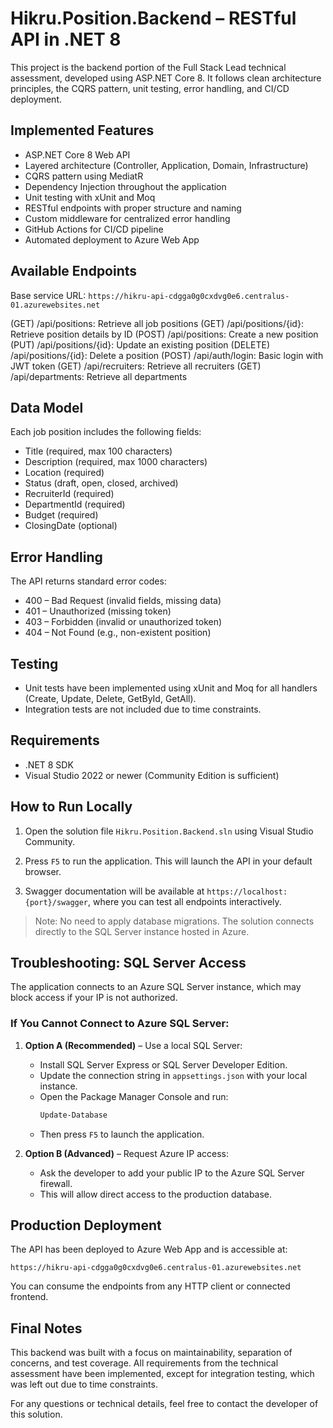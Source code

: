 # Hikru.Position.Backend – RESTful API in .NET 8

This project is the backend portion of the Full Stack Lead technical assessment, developed using ASP.NET Core 8. It follows clean architecture principles, the CQRS pattern, unit testing, error handling, and CI/CD deployment.

## Implemented Features

- ASP.NET Core 8 Web API
- Layered architecture (Controller, Application, Domain, Infrastructure)
- CQRS pattern using MediatR
- Dependency Injection throughout the application
- Unit testing with xUnit and Moq
- RESTful endpoints with proper structure and naming
- Custom middleware for centralized error handling
- GitHub Actions for CI/CD pipeline
- Automated deployment to Azure Web App

## Available Endpoints

Base service URL: `https://hikru-api-cdgga0g0cxdvg0e6.centralus-01.azurewebsites.net`

(GET) /api/positions: Retrieve all job positions
(GET) /api/positions/{id}: Retrieve position details by ID
(POST) /api/positions: Create a new position
(PUT) /api/positions/{id}: Update an existing position
(DELETE) /api/positions/{id}: Delete a position
(POST) /api/auth/login: Basic login with JWT token
(GET) /api/recruiters: Retrieve all recruiters
(GET) /api/departments: Retrieve all departments


## Data Model

Each job position includes the following fields:

- Title (required, max 100 characters)
- Description (required, max 1000 characters)
- Location (required)
- Status (draft, open, closed, archived)
- RecruiterId (required)
- DepartmentId (required)
- Budget (required)
- ClosingDate (optional)

## Error Handling

The API returns standard error codes:

- 400 – Bad Request (invalid fields, missing data)
- 401 – Unauthorized (missing token)
- 403 – Forbidden (invalid or unauthorized token)
- 404 – Not Found (e.g., non-existent position)

## Testing

- Unit tests have been implemented using xUnit and Moq for all handlers (Create, Update, Delete, GetById, GetAll).
- Integration tests are not included due to time constraints.

## Requirements

- .NET 8 SDK
- Visual Studio 2022 or newer (Community Edition is sufficient)

## How to Run Locally

1. Open the solution file `Hikru.Position.Backend.sln` using Visual Studio Community.

2. Press `F5` to run the application. This will launch the API in your default browser.

3. Swagger documentation will be available at `https://localhost:{port}/swagger`, where you can test all endpoints interactively.

> Note: No need to apply database migrations. The solution connects directly to the SQL Server instance hosted in Azure.

## Troubleshooting: SQL Server Access

The application connects to an Azure SQL Server instance, which may block access if your IP is not authorized.

### If You Cannot Connect to Azure SQL Server:

1. **Option A (Recommended)** – Use a local SQL Server:
   - Install SQL Server Express or SQL Server Developer Edition.
   - Update the connection string in `appsettings.json` with your local instance.
   - Open the Package Manager Console and run:
     ```powershell
     Update-Database
     ```
   - Then press `F5` to launch the application.

2. **Option B (Advanced)** – Request Azure IP access:
   - Ask the developer to add your public IP to the Azure SQL Server firewall.
   - This will allow direct access to the production database.

## Production Deployment

The API has been deployed to Azure Web App and is accessible at:

```
https://hikru-api-cdgga0g0cxdvg0e6.centralus-01.azurewebsites.net
```

You can consume the endpoints from any HTTP client or connected frontend.

## Final Notes

This backend was built with a focus on maintainability, separation of concerns, and test coverage. All requirements from the technical assessment have been implemented, except for integration testing, which was left out due to time constraints.

For any questions or technical details, feel free to contact the developer of this solution.
